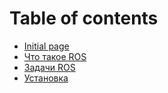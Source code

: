 # Table of contents

* [Initial page](README.md)
* [Что такое ROS](chto-takoe-ros.md)
* [Задачи ROS](zadachi-ros.md)
* [Установка](ustanovka.md)

